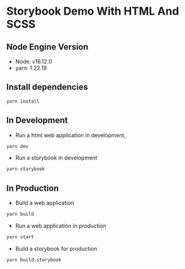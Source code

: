 # Storybook Demo With HTML And SCSS

## Node Engine Version
- Node: v16.12.0
- yarn: 1.22.19

## Install dependencies
```sh
yarn install
```

## In Development
- Run a html web application in development,
```sh
yarn dev
```

- Run a storybook in development
```sh
yarn storybook
```

## In Production
- Build a web application
```sh
yarn build
```

- Run a web application in production
```sh
yarn start
```

- Build a storybook for production
```sh
yarn build-storybook
```